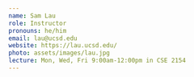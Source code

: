 ```yaml
---
name: Sam Lau
role: Instructor
pronouns: he/him
email: lau@ucsd.edu
website: https://lau.ucsd.edu/
photo: assets/images/lau.jpg
lecture: Mon, Wed, Fri 9:00am-12:00pm in CSE 2154
---
```

